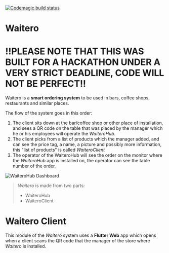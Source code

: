 [![Codemagic build status](https://api.codemagic.io/apps/5e20cf4dc5faa61476296a4b/5e20cf4dc5faa61476296a4a/status_badge.svg)](https://codemagic.io/apps/5e20cf4dc5faa61476296a4b/5e20cf4dc5faa61476296a4a/latest_build)
# Waitero

# ‼️PLEASE NOTE THAT THIS WAS BUILT FOR A HACKATHON UNDER A VERY STRICT DEADLINE, CODE WILL NOT BE PERFECT‼️
Waitero is a **smart ordering system** to be used in bars, coffee shops, restaurants and similar places. 

The flow of the system goes in this order:

 1. The client sits down at the bar/coffee shop or other place of installation, and sees a QR code on the table that was placed by the manager which he or his employees will operate the *WaiteroHub*.
 2. The client picks from a list of products which the manager added, and can see the price tag, a name, a picture and possibly more information, this "list of products" is called *WaiteroClient*
 3. The operator of the WaiteroHub will see the order on the monitor where the *WaiteroHub* app is installed on, the operator can see the table number of the order. 

![WaiteroHub Dashboard](https://i.imgur.com/dvt0qx7.png)

> *Waitero* is made from two parts:
> 	- WaiteroHub
> 	- WaiteroClient

# Waitero Client

This module of the *Waitero* system uses a **Flutter Web** app which opens when a client scans the QR code that the manager of the store where *Waitero* is installed. 
